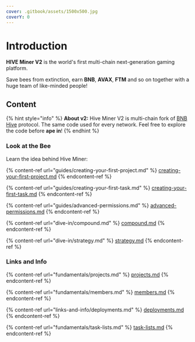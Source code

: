 ```yaml
---
cover: .gitbook/assets/1500x500.jpg
coverY: 0
---
```


# Introduction

**HIVE Miner V2** is the world's first multi-chain next-generation  gaming platform.

Save bees from extinction, earn **BNB**, **AVAX**, **FTM** and so on together with a huge team of like-minded people!&#x20;

## Content

{% hint style="info" %}
**About v2:** Hive Miner V2 is multi-chain fork of [BNB Hive](https://bnb-hive.net/) protocol. The same code used for every network. Feel free to explore the code before **ape in**!
{% endhint %}

### Look at the Bee

Learn the idea behind Hive Miner:

{% content-ref url="guides/creating-your-first-project.md" %}
[creating-your-first-project.md](guides/creating-your-first-project.md)
{% endcontent-ref %}

{% content-ref url="guides/creating-your-first-task.md" %}
[creating-your-first-task.md](guides/creating-your-first-task.md)
{% endcontent-ref %}

{% content-ref url="guides/advanced-permissions.md" %}
[advanced-permissions.md](guides/advanced-permissions.md)
{% endcontent-ref %}

{% content-ref url="dive-in/compound.md" %}
[compound.md](dive-in/compound.md)
{% endcontent-ref %}

{% content-ref url="dive-in/strategy.md" %}
[strategy.md](dive-in/strategy.md)
{% endcontent-ref %}

### Links and Info

{% content-ref url="fundamentals/projects.md" %}
[projects.md](fundamentals/projects.md)
{% endcontent-ref %}

{% content-ref url="fundamentals/members.md" %}
[members.md](fundamentals/members.md)
{% endcontent-ref %}

{% content-ref url="links-and-info/deployments.md" %}
[deployments.md](links-and-info/deployments.md)
{% endcontent-ref %}

{% content-ref url="fundamentals/task-lists.md" %}
[task-lists.md](fundamentals/task-lists.md)
{% endcontent-ref %}

